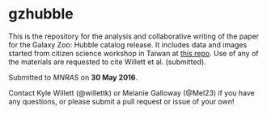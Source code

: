 gzhubble
==========
This is the repository for the analysis and collaborative writing of the paper for the Galaxy Zoo: Hubble catalog release. It includes data and images started from citizen science workshop in Taiwan at [this repo](https://github.com/CitizenScienceInAstronomyWorkshop/gz_ferengi_bias). Use of any of the materials are requested to cite Willett et al. (submitted).

Submitted to _MNRAS_ on __30 May 2016__.

Contact Kyle Willett (@willettk) or Melanie Galloway (@Mel23) if you have any questions, or please submit a pull request or issue of your own!
